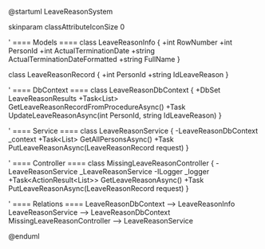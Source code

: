 @startuml LeaveReasonSystem

skinparam classAttributeIconSize 0

' ==== Models ====
class LeaveReasonInfo {
    +int RowNumber
    +int PersonId
    +int ActualTerminationDate
    +string ActualTerminationDateFormatted
    +string FullName
}

class LeaveReasonRecord {
    +int PersonId
    +string IdLeaveReason
}

' ==== DbContext ====
class LeaveReasonDbContext {
    +DbSet<LeaveReasonInfo> LeaveReasonResults
    +Task<List<LeaveReasonInfo>> GetLeaveReasonRecordFromProcedureAsync()
    +Task<bool> UpdateLeaveReasonAsync(int PersonId, string IdLeaveReason)
}

' ==== Service ====
class LeaveReasonService {
    -LeaveReasonDbContext _context
    +Task<List<LeaveReasonInfo>> GetAllPersonsAsync()
    +Task<bool> PutLeaveReasonAsync(LeaveReasonRecord request)
}

' ==== Controller ====
class MissingLeaveReasonController {
    -LeaveReasonService _LeaveReasonService
    -ILogger _logger
    +Task<ActionResult<List<LeaveReasonInfo>>> GetLeaveReasonAsync()
    +Task<IActionResult> PutLeaveReasonAsync(LeaveReasonRecord request)
}

' ==== Relations ====
LeaveReasonDbContext --> LeaveReasonInfo
LeaveReasonService --> LeaveReasonDbContext
MissingLeaveReasonController --> LeaveReasonService

@enduml
